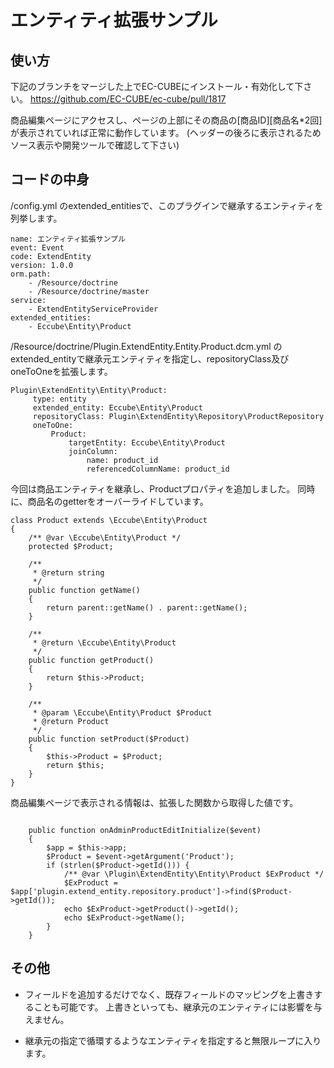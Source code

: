 # エンティティ拡張サンプル

## 使い方

下記のブランチをマージした上でEC-CUBEにインストール・有効化して下さい。
https://github.com/EC-CUBE/ec-cube/pull/1817

商品編集ページにアクセスし、ページの上部にその商品の[商品ID][商品名*2回]が表示されていれば正常に動作しています。
(ヘッダーの後ろに表示されるためソース表示や開発ツールで確認して下さい)

## コードの中身

/config.yml のextended_entitiesで、このプラグインで継承するエンティティを列挙します。

```
name: エンティティ拡張サンプル
event: Event
code: ExtendEntity
version: 1.0.0
orm.path:
    - /Resource/doctrine
    - /Resource/doctrine/master
service:
    - ExtendEntityServiceProvider
extended_entities:
    - Eccube\Entity\Product
```

/Resource/doctrine/Plugin.ExtendEntity.Entity.Product.dcm.yml のextended_entityで継承元エンティティを指定し、repositoryClass及びoneToOneを拡張します。

```
Plugin\ExtendEntity\Entity\Product:
     type: entity
     extended_entity: Eccube\Entity\Product
     repositoryClass: Plugin\ExtendEntity\Repository\ProductRepository
     oneToOne:
         Product:
             targetEntity: Eccube\Entity\Product
             joinColumn:
                 name: product_id
                 referencedColumnName: product_id
```

今回は商品エンティティを継承し、Productプロパティを追加しました。
同時に、商品名のgetterをオーバーライドしています。

```
class Product extends \Eccube\Entity\Product
{
    /** @var \Eccube\Entity\Product */
    protected $Product;

    /**
     * @return string
     */
    public function getName()
    {
        return parent::getName() . parent::getName();
    }

    /**
     * @return \Eccube\Entity\Product
     */
    public function getProduct()
    {
        return $this->Product;
    }

    /**
     * @param \Eccube\Entity\Product $Product
     * @return Product
     */
    public function setProduct($Product)
    {
        $this->Product = $Product;
        return $this;
    }
}
```

商品編集ページで表示される情報は、拡張した関数から取得した値です。

```

    public function onAdminProductEditInitialize($event)
    {
        $app = $this->app;
        $Product = $event->getArgument('Product');
        if (strlen($Product->getId())) {
            /** @var \Plugin\ExtendEntity\Entity\Product $ExProduct */
            $ExProduct = $app['plugin.extend_entity.repository.product']->find($Product->getId());
            echo $ExProduct->getProduct()->getId();
            echo $ExProduct->getName();
        }
    }
```

## その他

- フィールドを追加するだけでなく、既存フィールドのマッピングを上書きすることも可能です。
上書きといっても、継承元のエンティティには影響を与えません。 

- 継承元の指定で循環するようなエンティティを指定すると無限ループに入ります。
